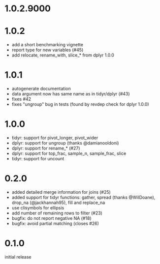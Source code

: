 # 1.0.2.9000


# 1.0.2

- add a short benchmarking vignette
- report type for new variables (#45)
- add relocate, rename_with, slice_* from dplyr 1.0.0

# 1.0.1

- autogenerate documentation
- data argument now has same name as in tidyr/dplyr (#43)
- fixes #42
- fixes "ungroup" bug in tests (found by revdep check for dplyr 1.0.0)

# 1.0.0

- tidyr: support for pivot_longer, pivot_wider
- dplyr: support for ungroup (thanks @damianooldoni)
- dplyr: support for rename_* (#27)
- dplyr: support for top_frac, sample_n, sample_frac, slice
- tidyr: support for uncount

# 0.2.0
- added detailed merge information for joins (#25)
- added support for tidyr functions: gather, spread (thanks @WilDoane), drop_na (@jackhannah95), fill and replace_na
- use clisymbols for ellipsis
- add number of remaining rows to filter (#23)
- bugfix: do not report negative NA (#18)
- bugfix: avoid partial matching (closes #26)

# 0.1.0

initial release
